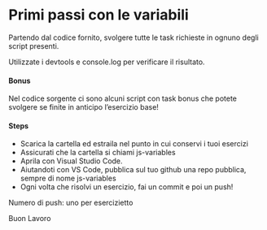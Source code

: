 # Primi passi con le variabili

Partendo dal codice fornito, svolgere tutte le task richieste in ognuno degli script presenti.

Utilizzate i devtools e console.log per verificare il risultato.

#### Bonus

Nel codice sorgente ci sono alcuni script con task bonus che potete svolgere se finite in anticipo l’esercizio base!

#### Steps

- Scarica la cartella ed estraila nel punto in cui conservi i tuoi esercizi
- Assicurati che la cartella si chiami js-variables
- Aprila con Visual Studio Code.
- Aiutandoti con VS Code, pubblica sul tuo github una repo pubblica, sempre di nome js-variables
- Ogni volta che risolvi un esercizio, fai un commit e poi un push!

Numero di push: uno per esercizietto

Buon Lavoro
